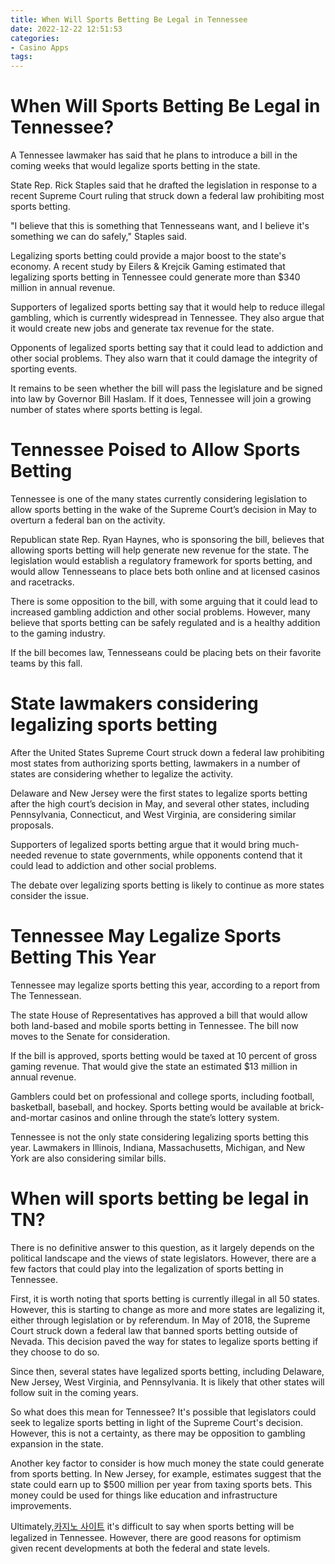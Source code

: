 ```yaml
---
title: When Will Sports Betting Be Legal in Tennessee
date: 2022-12-22 12:51:53
categories:
- Casino Apps
tags:
---
```



#  When Will Sports Betting Be Legal in Tennessee?

A Tennessee lawmaker has said that he plans to introduce a bill in the coming weeks that would legalize sports betting in the state.

State Rep. Rick Staples said that he drafted the legislation in response to a recent Supreme Court ruling that struck down a federal law prohibiting most sports betting.

"I believe that this is something that Tennesseans want, and I believe it's something we can do safely," Staples said.

Legalizing sports betting could provide a major boost to the state's economy. A recent study by Eilers & Krejcik Gaming estimated that legalizing sports betting in Tennessee could generate more than $340 million in annual revenue.

Supporters of legalized sports betting say that it would help to reduce illegal gambling, which is currently widespread in Tennessee. They also argue that it would create new jobs and generate tax revenue for the state.

Opponents of legalized sports betting say that it could lead to addiction and other social problems. They also warn that it could damage the integrity of sporting events.

It remains to be seen whether the bill will pass the legislature and be signed into law by Governor Bill Haslam. If it does, Tennessee will join a growing number of states where sports betting is legal.

#  Tennessee Poised to Allow Sports Betting

Tennessee is one of the many states currently considering legislation to allow sports betting in the wake of the Supreme Court’s decision in May to overturn a federal ban on the activity.

Republican state Rep. Ryan Haynes, who is sponsoring the bill, believes that allowing sports betting will help generate new revenue for the state. The legislation would establish a regulatory framework for sports betting, and would allow Tennesseans to place bets both online and at licensed casinos and racetracks.

There is some opposition to the bill, with some arguing that it could lead to increased gambling addiction and other social problems. However, many believe that sports betting can be safely regulated and is a healthy addition to the gaming industry.

If the bill becomes law, Tennesseans could be placing bets on their favorite teams by this fall.

#  State lawmakers considering legalizing sports betting

After the United States Supreme Court struck down a federal law prohibiting most states from authorizing sports betting, lawmakers in a number of states are considering whether to legalize the activity.

Delaware and New Jersey were the first states to legalize sports betting after the high court’s decision in May, and several other states, including Pennsylvania, Connecticut, and West Virginia, are considering similar proposals.

Supporters of legalized sports betting argue that it would bring much-needed revenue to state governments, while opponents contend that it could lead to addiction and other social problems.

The debate over legalizing sports betting is likely to continue as more states consider the issue.

#  Tennessee May Legalize Sports Betting This Year

Tennessee may legalize sports betting this year, according to a report from The Tennessean.

The state House of Representatives has approved a bill that would allow both land-based and mobile sports betting in Tennessee. The bill now moves to the Senate for consideration.

If the bill is approved, sports betting would be taxed at 10 percent of gross gaming revenue. That would give the state an estimated $13 million in annual revenue.

Gamblers could bet on professional and college sports, including football, basketball, baseball, and hockey. Sports betting would be available at brick-and-mortar casinos and online through the state’s lottery system.

Tennessee is not the only state considering legalizing sports betting this year. Lawmakers in Illinois, Indiana, Massachusetts, Michigan, and New York are also considering similar bills.

#  When will sports betting be legal in TN?

There is no definitive answer to this question, as it largely depends on the political landscape and the views of state legislators. However, there are a few factors that could play into the legalization of sports betting in Tennessee.

First, it is worth noting that sports betting is currently illegal in all 50 states. However, this is starting to change as more and more states are legalizing it, either through legislation or by referendum. In May of 2018, the Supreme Court struck down a federal law that banned sports betting outside of Nevada. This decision paved the way for states to legalize sports betting if they choose to do so.

Since then, several states have legalized sports betting, including Delaware, New Jersey, West Virginia, and Pennsylvania. It is likely that other states will follow suit in the coming years.

So what does this mean for Tennessee? It's possible that legislators could seek to legalize sports betting in light of the Supreme Court's decision. However, this is not a certainty, as there may be opposition to gambling expansion in the state.

Another key factor to consider is how much money the state could generate from sports betting. In New Jersey, for example, estimates suggest that the state could earn up to $500 million per year from taxing sports bets. This money could be used for things like education and infrastructure improvements.

Ultimately,[카지노 사이트](https://choegocasino.com/) it's difficult to say when sports betting will be legalized in Tennessee. However, there are good reasons for optimism given recent developments at both the federal and state levels.